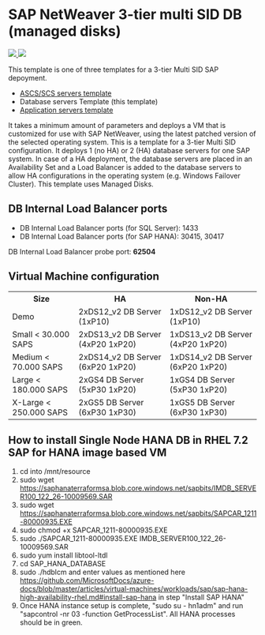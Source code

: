 # SAP NetWeaver 3-tier multi SID DB (managed disks)

<a href="https://portal.azure.com/#create/Microsoft.Template/uri/https://raw.githubusercontent.com/sanjeevkumar761/azure-quickstart-templates/master/sap-3-tier-marketplace-image-multi-sid-db-md/azuredeploy.json" target="_blank">
    <img src="http://azuredeploy.net/deploybutton.png"/>
</a>
<a href="http://armviz.io/#/?load=https%3A%2F%2Fraw.githubusercontent.com%2FAzure%2Fazure-quickstart-templates%2Fmaster%2Fsap-3-tier-marketplace-image-multi-sid-db-md%2Fazuredeploy.json" target="_blank">
    <img src="http://armviz.io/visualizebutton.png"/>
</a>

This template is one of three templates for a 3-tier Multi SID SAP depoyment.

* [ASCS/SCS servers template](https://github.com/Azure/azure-quickstart-templates/tree/master/sap-3-tier-marketplace-image-multi-sid-xscs-md)
* Database servers Template (this template)
* [Application servers template](https://github.com/Azure/azure-quickstart-templates/tree/master/sap-3-tier-marketplace-image-multi-sid-apps-md)

It takes a minimum amount of parameters and deploys a VM that is customized for use with SAP NetWeaver, using the latest patched version of the selected operating system. This is a template for a 3-tier Multi SID configuration. It deploys 1 (no HA) or 2 (HA) database servers for one SAP system. In case of a HA deployment, the database servers are placed in an Availability Set and a Load Balancer is added to the database servers to allow HA configurations in the operating system (e.g. Windows Failover Cluster).
This template uses Managed Disks.

## DB Internal Load Balancer ports

* DB Internal Load Balancer ports (for SQL Server): 1433
* DB Internal Load Balancer ports (for SAP HANA): 30415, 30417 

DB Internal Load Balancer probe port: **62504**

## Virtual Machine configuration

<table>
	<tr>
		<th>Size</th>
		<th>HA</th>
		<th>Non-HA</th>
	</tr>
	<tr>
		<td>Demo</td>
		<td>2xDS12_v2 DB Server (1xP10)</td>
		<td>1xDS12_v2 DB Server (1xP10)</td>
	</tr>
	<tr>
		<td>Small < 30.000 SAPS</td>
		<td>2xDS13_v2 DB Server (4xP20 1xP20)</td>
		<td>1xDS13_v2 DB Server (4xP20 1xP20)</td>
	</tr>
	<tr>
		<td>Medium < 70.000 SAPS</td>
		<td>2xDS14_v2 DB Server (6xP20 1xP20)</td>
		<td>1xDS14_v2 DB Server (6xP20 1xP20)</td>
	</tr>
	<tr>
		<td>Large < 180.000 SAPS</td>
		<td>2xGS4 DB Server (5xP30 1xP20)</td>
		<td>1xGS4 DB Server (5xP30 1xP20)</td>
	</tr>
	<tr>
		<td>X-Large < 250.000 SAPS</td>
		<td>2xGS5 DB Server (6xP30 1xP30)</td>
		<td>1xGS5 DB Server (6xP30 1xP30)</td>
	</tr>
</table>

## How to install Single Node HANA DB in RHEL 7.2 SAP for HANA image based VM  
1. cd into /mnt/resource  
2. sudo wget https://saphanaterraformsa.blob.core.windows.net/sapbits/IMDB_SERVER100_122_26-10009569.SAR  
3. sudo wget https://saphanaterraformsa.blob.core.windows.net/sapbits/SAPCAR_1211-80000935.EXE  
4. sudo chmod +x SAPCAR_1211-80000935.EXE  
5. sudo ./SAPCAR_1211-80000935.EXE IMDB_SERVER100_122_26-10009569.SAR  
6. sudo yum install libtool-ltdl  
7. cd SAP_HANA_DATABASE  
8. sudo ./hdblcm and enter values as mentioned here https://github.com/MicrosoftDocs/azure-docs/blob/master/articles/virtual-machines/workloads/sap/sap-hana-high-availability-rhel.md#install-sap-hana  in step "Install SAP HANA" 
9. Once HANA instance setup is complete, "sudo su - hn1adm" and run "sapcontrol -nr 03 -function GetProcessList". All HANA processes should be in green.
